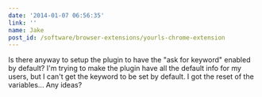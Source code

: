 ```yaml
---
date: '2014-01-07 06:56:35'
link: ''
name: Jake
post_id: /software/browser-extensions/yourls-chrome-extension
---
```


Is there anyway to setup the plugin to have the "ask for keyword" enabled by default? I'm trying to make the plugin have all the default info for my users, but I can't get the keyword to be set by default. I got the reset of the variables... Any ideas?